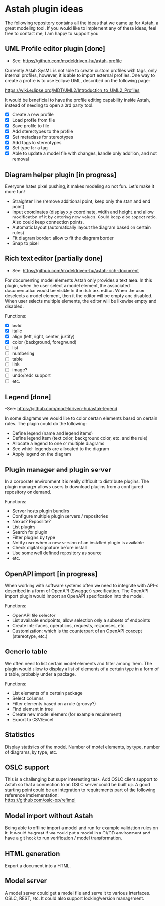# Astah plugin ideas

The following repository contains all the ideas that we came up for Astah, a great modeling tool. If you would
like to implement any of these ideas, feel free to contact me, I am happy to support you.

## UML Profile editor plugin [done]

- See: https://github.com/modeldriven-hu/astah-profile

Currently Astah SysML is not able to create custom profiles with tags, only internal profiles, however, it is able to import external profiles.
One way to create a profile is to use Eclipse UML, described on the following page: 

https://wiki.eclipse.org/MDT/UML2/Introduction_to_UML2_Profiles

It would be beneficial to have the profile editing capability inside Astah, instead of needing to open a 3rd party tool.

- [X] Create a new profile
- [X] Load profile from file
- [X] Save profile to file
- [X] Add stereotypes to the profile
- [X] Set metaclass for stereotypes
- [X] Add tags to stereotypes
- [X] Set type for a tag
- [X] Able to update a model file with changes, handle only addition, and not removal

## Diagram helper plugin [in progress]

Everyone hates pixel pushing, it makes modeling so not fun. Let's make it more fun!

- Straighten line (remove additional point, keep only the start and end point)
- Input coordinates (display x,y coordinate, width and height, and allow modification of it by entering new values. Could keep also aspect ratio. Also could keep connection points.
- Automatic layout (automatically layout the diagram based on certain rules)
- Fit diagram border: allow to fit the diagram border
- Snap to pixel
  
## Rich text editor [partially done]

- See: https://github.com/modeldriven-hu/astah-rich-document

For documenting model elements Astah only provides a text area. In this plugin, when the user select a model element, the
associated documentation would be visible in the rich text editor. When the user deselects a model element, then it the 
editor will be empty and disabled. When user selects multiple elements, the editor will be likewise empty and disabled.

Functions:
- [x] bold
- [x] italic
- [x] align (left, right, center, justify)
- [x] color (background, foreground)
- [ ] list
- [ ] numbering
- [ ] table
- [ ] link
- [ ] image?
- [ ] undo/redo support
- [ ] etc.

## Legend [done]

-See: https://github.com/modeldriven-hu/astah-legend

In some diagrams we would like to color certain elements based on certain rules. The plugin could do the following:

- Define legend (name and legend items)
- Define legend item (text color, background color, etc. and the rule)
- Allocate a legend to one or multiple diagrams
- See which legends are allocated to the diagram
- Apply legend on the diagram

## Plugin manager and plugin server

In a corporate environment it is really difficult to distribute plugins. The plugin manager allows users to download plugins
from a configured repository on demand.

Functions:
- Server hosts plugin bundles
- Configure multiple plugin servers / repositories
- Nexus? Reposilite? 
- List plugins
- Search for plugin
- Filter plugins by type
- Notify user when a new version of an installed plugin is available
- Check digital signature before install
- Use some well defined repository as source
- etc.

## OpenAPI import [in progress]

When working with software systems often we need to integrate with API-s described in a form of OpenAPI (Swagger) specification. The 
OpenAPI import plugin would import an OpenAPI specification into the model.

Functions:
- OpenAPI file selector
- List available endpoints, allow selection only a subsets of endpoints
- Create interfaces, operations, requests, responses, etc.
- Customization: which is the counterpart of an OpenAPI concept (stereotype, etc.)


## Generic table

We often need to list certain model elements and filter among them. The plugin would allow to display a list of elements of a certain 
type in a form of a table, probably under a package. 

Functions:
- List elements of a certain package
- Select columns
- Filter elements based on a rule (groovy?)
- Find element in tree
- Create new model element (for example requirement)
- Export to CSV/Excel

## Statistics

Display statistics of the model. Number of model elements, by type, number of diagrams, by type, etc.

## OSLC support

This is a challenging but super interesting task. Add OSLC client support to Astah so that a connection to an OSLC server could
be built up. A good starting point could be an integration to requirements part of the following reference implementation:  
https://github.com/oslc-op/refimpl

## Model import without Astah

Being able to offline import a model and run for example validation rules on it. It would be great if we could put a model in a
CI/CD environment and have a git hook to run verification / model transformation.

## HTML generation

Export a document into a HTML.

## Model server

A model server could get a model file and serve it to various interfaces. OSLC, REST, etc. It could also support locking/version
management.

